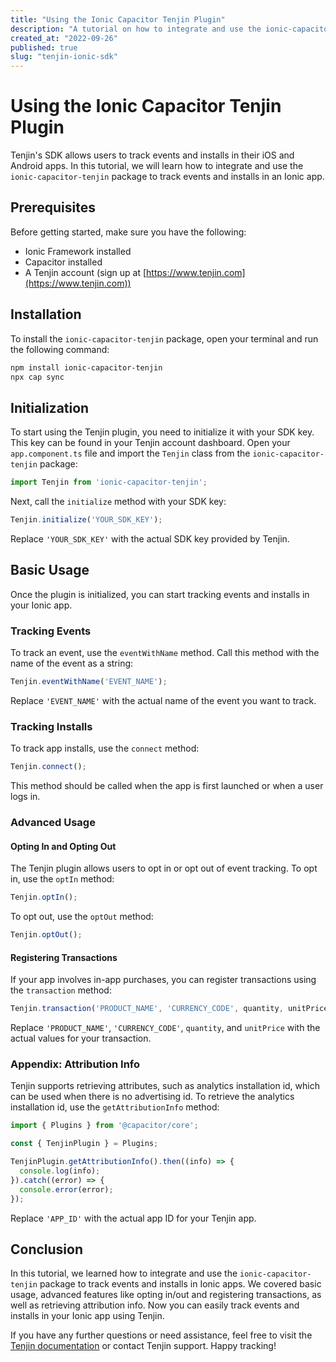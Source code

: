 ```yaml
---
title: "Using the Ionic Capacitor Tenjin Plugin"
description: "A tutorial on how to integrate and use the ionic-capacitor-tenjin package for tracking events and installs in Ionic apps."
created_at: "2022-09-26"
published: true
slug: "tenjin-ionic-sdk"
---
```


# Using the Ionic Capacitor Tenjin Plugin

Tenjin's SDK allows users to track events and installs in their iOS and Android apps. In this tutorial, we will learn how to integrate and use the `ionic-capacitor-tenjin` package to track events and installs in an Ionic app. 

## Prerequisites

Before getting started, make sure you have the following:

- Ionic Framework installed
- Capacitor installed
- A Tenjin account (sign up at [https://www.tenjin.com](https://www.tenjin.com))

## Installation

To install the `ionic-capacitor-tenjin` package, open your terminal and run the following command:

```bash
npm install ionic-capacitor-tenjin
npx cap sync
```

## Initialization

To start using the Tenjin plugin, you need to initialize it with your SDK key. This key can be found in your Tenjin account dashboard. Open your `app.component.ts` file and import the `Tenjin` class from the `ionic-capacitor-tenjin` package:

```javascript
import Tenjin from 'ionic-capacitor-tenjin';
```

Next, call the `initialize` method with your SDK key:

```javascript
Tenjin.initialize('YOUR_SDK_KEY');
```

Replace `'YOUR_SDK_KEY'` with the actual SDK key provided by Tenjin.

## Basic Usage

Once the plugin is initialized, you can start tracking events and installs in your Ionic app.

### Tracking Events

To track an event, use the `eventWithName` method. Call this method with the name of the event as a string:

```javascript
Tenjin.eventWithName('EVENT_NAME');
```

Replace `'EVENT_NAME'` with the actual name of the event you want to track.

### Tracking Installs

To track app installs, use the `connect` method:

```javascript
Tenjin.connect();
```

This method should be called when the app is first launched or when a user logs in.

### Advanced Usage

#### Opting In and Opting Out

The Tenjin plugin allows users to opt in or opt out of event tracking. To opt in, use the `optIn` method:

```javascript
Tenjin.optIn();
```

To opt out, use the `optOut` method:

```javascript
Tenjin.optOut();
```

#### Registering Transactions

If your app involves in-app purchases, you can register transactions using the `transaction` method:

```javascript
Tenjin.transaction('PRODUCT_NAME', 'CURRENCY_CODE', quantity, unitPrice);
```

Replace `'PRODUCT_NAME'`, `'CURRENCY_CODE'`, `quantity`, and `unitPrice` with the actual values for your transaction.

### Appendix: Attribution Info

Tenjin supports retrieving attributes, such as analytics installation id, which can be used when there is no advertising id. To retrieve the analytics installation id, use the `getAttributionInfo` method:

```javascript
import { Plugins } from '@capacitor/core';

const { TenjinPlugin } = Plugins;

TenjinPlugin.getAttributionInfo().then((info) => {
  console.log(info);
}).catch((error) => {
  console.error(error);
});
```

Replace `'APP_ID'` with the actual app ID for your Tenjin app.

## Conclusion

In this tutorial, we learned how to integrate and use the `ionic-capacitor-tenjin` package to track events and installs in Ionic apps. We covered basic usage, advanced features like opting in/out and registering transactions, as well as retrieving attribution info. Now you can easily track events and installs in your Ionic app using Tenjin.

If you have any further questions or need assistance, feel free to visit the [Tenjin documentation](https://github.com/tenjin/tenjin-ios-sdk) or contact Tenjin support. Happy tracking!